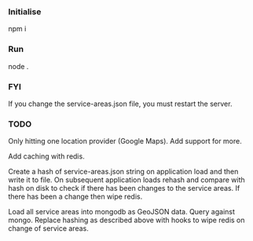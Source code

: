### Initialise

npm i

### Run

node .

### FYI

If you change the service-areas.json file, you must restart the server.

### TODO

Only hitting one location provider (Google Maps). Add support for more.

Add caching with redis.


Create a hash of service-areas.json string on application load and then write it to file. On subsequent application
loads rehash and compare with hash on disk to check if there has been changes to the service areas.
If there has been a change then wipe redis.

Load all service areas into mongodb as GeoJSON data. Query against mongo. Replace hashing as described above with hooks to
wipe redis on change of service areas.



